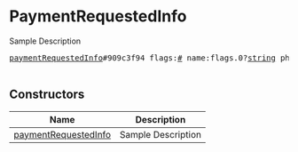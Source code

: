 # PaymentRequestedInfo

Sample Description

<pre>
<a href="../constructor/paymentRequestedInfo">paymentRequestedInfo</a>#909c3f94 flags:<a href="../type/#.md">#</a> name:flags.0?<a href="../type/string.md">string</a> phone:flags.1?<a href="../type/string.md">string</a> email:flags.2?<a href="../type/string.md">string</a> shipping_address:flags.3?<a href="../type/PostAddress.md">PostAddress</a> = <a href="../type/PaymentRequestedInfo.md">PaymentRequestedInfo</a>;

</pre>

## Constructors

| Name | Description |
|------|-------------|
| [paymentRequestedInfo](../constructor/paymentRequestedInfo.md) | Sample Description |

